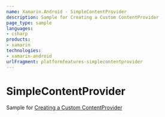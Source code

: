 ```yaml
---
name: Xamarin.Android - SimpleContentProvider
description: Sample for Creating a Custom ContentProvider
page_type: sample
languages:
- csharp
products:
- xamarin
technologies:
- xamarin-android
urlFragment: platformfeatures-simplecontentprovider
---
```

# SimpleContentProvider

Sample for [Creating a Custom ContentProvider](http://developer.xamarin.com/guides/android/platform_features/intro_to_content_providers/part_3_-_creating_a_custom_contentprovider/)
